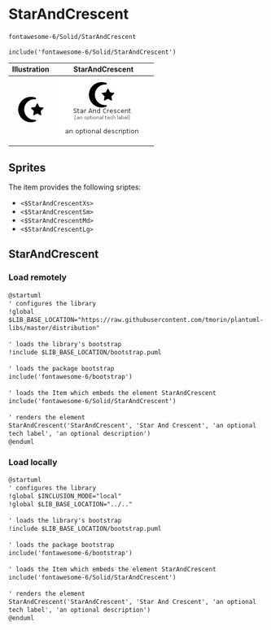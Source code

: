 # StarAndCrescent


```text
fontawesome-6/Solid/StarAndCrescent
```

```text
include('fontawesome-6/Solid/StarAndCrescent')
```



| Illustration | StarAndCrescent |
| :---: | :---: |
| ![illustration for Illustration](../../fontawesome-6/Solid/StarAndCrescent.png) | ![illustration for StarAndCrescent](../../fontawesome-6/Solid/StarAndCrescent.Local.png) |



## Sprites
The item provides the following sriptes:

- `<$StarAndCrescentXs>`
- `<$StarAndCrescentSm>`
- `<$StarAndCrescentMd>`
- `<$StarAndCrescentLg>`





## StarAndCrescent

### Load remotely
```plantuml
@startuml
' configures the library
!global $LIB_BASE_LOCATION="https://raw.githubusercontent.com/tmorin/plantuml-libs/master/distribution"

' loads the library's bootstrap
!include $LIB_BASE_LOCATION/bootstrap.puml

' loads the package bootstrap
include('fontawesome-6/bootstrap')

' loads the Item which embeds the element StarAndCrescent
include('fontawesome-6/Solid/StarAndCrescent')

' renders the element
StarAndCrescent('StarAndCrescent', 'Star And Crescent', 'an optional tech label', 'an optional description')
@enduml
```

### Load locally
```plantuml
@startuml
' configures the library
!global $INCLUSION_MODE="local"
!global $LIB_BASE_LOCATION="../.."

' loads the library's bootstrap
!include $LIB_BASE_LOCATION/bootstrap.puml

' loads the package bootstrap
include('fontawesome-6/bootstrap')

' loads the Item which embeds the element StarAndCrescent
include('fontawesome-6/Solid/StarAndCrescent')

' renders the element
StarAndCrescent('StarAndCrescent', 'Star And Crescent', 'an optional tech label', 'an optional description')
@enduml
```

